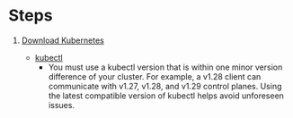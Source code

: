 # Steps

1. [Download Kubernetes](https://kubernetes.io/docs/setup/)

   - [kubectl](https://kubernetes.io/releases/download/)
     - You must use a kubectl version that is within one minor version difference of your cluster. For example, a v1.28 client can communicate with v1.27, v1.28, and v1.29 control planes. Using the latest compatible version of kubectl helps avoid unforeseen issues.
